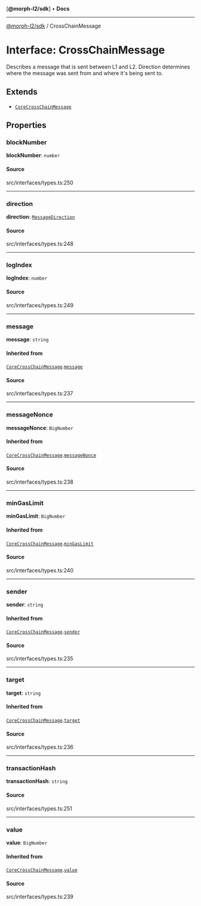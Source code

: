 [**@morph-l2/sdk**] • **Docs**

***

[@morph-l2/sdk](../1-globals.md) / CrossChainMessage

# Interface: CrossChainMessage

Describes a message that is sent between L1 and L2. Direction determines where the message was
sent from and where it's being sent to.

## Extends

- [`CoreCrossChainMessage`](CoreCrossChainMessage.md)

## Properties

### blockNumber

 **blockNumber**: `number`

#### Source

src/interfaces/types.ts:250

***

### direction

 **direction**: [`MessageDirection`](../enumerations/MessageDirection.md)

#### Source

src/interfaces/types.ts:248

***

### logIndex

 **logIndex**: `number`

#### Source

src/interfaces/types.ts:249

***

### message

 **message**: `string`

#### Inherited from

[`CoreCrossChainMessage`](CoreCrossChainMessage.md).[`message`](CoreCrossChainMessage.md#message)

#### Source

src/interfaces/types.ts:237

***

### messageNonce

 **messageNonce**: `BigNumber`

#### Inherited from

[`CoreCrossChainMessage`](CoreCrossChainMessage.md).[`messageNonce`](CoreCrossChainMessage.md#messagenonce)

#### Source

src/interfaces/types.ts:238

***

### minGasLimit

 **minGasLimit**: `BigNumber`

#### Inherited from

[`CoreCrossChainMessage`](CoreCrossChainMessage.md).[`minGasLimit`](CoreCrossChainMessage.md#mingaslimit)

#### Source

src/interfaces/types.ts:240

***

### sender

 **sender**: `string`

#### Inherited from

[`CoreCrossChainMessage`](CoreCrossChainMessage.md).[`sender`](CoreCrossChainMessage.md#sender)

#### Source

src/interfaces/types.ts:235

***

### target

 **target**: `string`

#### Inherited from

[`CoreCrossChainMessage`](CoreCrossChainMessage.md).[`target`](CoreCrossChainMessage.md#target)

#### Source

src/interfaces/types.ts:236

***

### transactionHash

 **transactionHash**: `string`

#### Source

src/interfaces/types.ts:251

***

### value

 **value**: `BigNumber`

#### Inherited from

[`CoreCrossChainMessage`](CoreCrossChainMessage.md).[`value`](CoreCrossChainMessage.md#value)

#### Source

src/interfaces/types.ts:239
